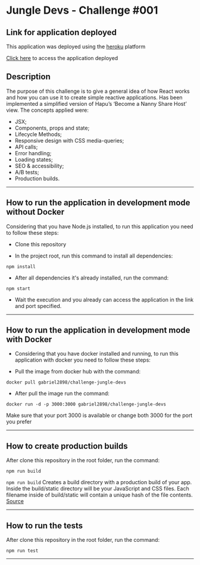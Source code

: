 # Jungle Devs - Challenge #001

## Link for application deployed

This application was deployed using the [heroku](https://www.heroku.com/) platform

<a href="https://gabriel-jungle-devs-challenge.herokuapp.com/" target="_blank">Click here</a> to access the application deployed

## Description

The purpose of this challenge is to give a general idea of how React works and how you can use it to create simple reactive applications. Has been implemented a simplified version of Hapu’s ‘Become a Nanny Share Host’ view. The concepts applied were:

- JSX;
- Components, props and state;
- Lifecycle Methods;
- Responsive design with CSS media-queries;
- API calls;
- Error handling;
- Loading states;
- SEO & accessibility;
- A/B tests;
- Production builds.

___

## How to run the application in development mode without Docker

Considering that you have Node.js installed, to run this application you need to follow these steps:

- Clone this repository 

- In the project root, run this command to install all dependencies:
```shell
npm install
```

- After all dependencies it's already installed, run the command:

```shell
npm start
```

- Wait the execution and you already can access the application in the link and port specified.
___

## How to run the application in development mode with Docker

- Considering that you have docker installed and running, to run this application  with docker you need to follow these steps:

- Pull the image from docker hub with the command:
```shell
docker pull gabriel2898/challenge-jungle-devs
```

- After pull the image run the command: 
```shell
docker run -d -p 3000:3000 gabriel2898/challenge-jungle-devs
```
Make sure that your port 3000 is available or change both 3000 for the port you prefer
___

## How to create production builds

After clone this repository in the root folder, run the command:

```shell
npm run build
```

```npm run build``` Creates a build directory with a production build of your app. Inside the build/static directory will be your JavaScript and CSS files. Each filename inside of build/static will contain a unique hash of the file contents. [Source](https://create-react-app.dev/docs/production-build/)

___

## How to run the tests

After clone this repository in the root folder, run the command:

```shell
npm run test
```
___